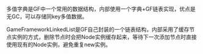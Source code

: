 多值字典是GF中一个常用的数据结构，内部使用一个字典+GF链表实现，优点是无GC，可以存储同key多值数据。

GameFrameworkLinkedList<T>是GF自己封装的一个链表结构，内部采用了缓存节点实例的方式，删除节点时会把Node实例缓存起来，等待下一次添加节点时直接使用现有的Node实例，避免重复new实例。

